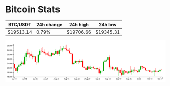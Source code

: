 # Bitcoin Stats

BTC/USDT|24h change|24h high|24h low|
|---|---|---|---|
|$19513.14|0.79%|$19706.66|$19345.31|

<img src="./chart.svg">
